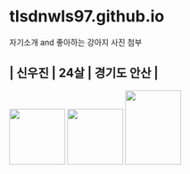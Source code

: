 # tlsdnwls97.github.io

<html>
<body>

자기소개 and 좋아하는 강아지 사진 첨부

## | 신우진 | 24살 | 경기도 안산 |

<img src="https://search.pstatic.net/common/?src=http%3A%2F%2Fblogfiles.naver.net%2FMjAxNzA0MTJfOTEg%2FMDAxNDkxOTcxNTI1NDQ5.xCzvtUMxMnlr1XEYioYRqC7RQEmfJFue-dFIVj6M5sMg.FgnqfXHYhvK-gG4wKcv8PEFfz0PcvvHPxexY_s50CmQg.PNG.scription34%2F20170412_115929.png&type=a340"
width="100px">
<img src="https://search.pstatic.net/sunny/?src=https%3A%2F%2Fi.pinimg.com%2F736x%2Fec%2F78%2F20%2Fec78200aac6ac9b0ff9ea0cc186f6766--golden-retriever-puppies-retriever-dog.jpg&type=a340"
width="100px">
<img src="https://search.pstatic.net/common/?src=http%3A%2F%2Fblogfiles.naver.net%2FMjAyMTA0MjlfMTgw%2FMDAxNjE5NjYzMDk3NTk0.nckG_f5DGVZy7hqCh4-6lY4DaCyOnfxP6yo1hKSr0n4g.TjYLN65LSj8KJ6tCPKpO0JBwVtrb1kGHCGXvHubRG6kg.JPEG.moolgae6%2F%25C6%25F7%25B8%25DE%25B6%25F3%25B4%25CF%25BE%25C8%25C0%25FC%25B9%25AE%25281%2529.JPG&type=a340"
width="100px" height="133px">

</body>
</html>

